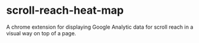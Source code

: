 scroll-reach-heat-map
=====================

A chrome extension for displaying Google Analytic data for scroll reach in a visual way on top of a page.
